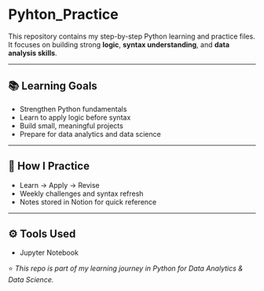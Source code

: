 # Pyhton_Practice

This repository contains my step-by-step Python learning and practice files.  
It focuses on building strong **logic**, **syntax understanding**, and **data analysis skills**.

---

## 📚 Learning Goals
- Strengthen Python fundamentals
- Learn to apply logic before syntax
- Build small, meaningful projects
- Prepare for data analytics and data science

---

## 🧠 How I Practice
- Learn → Apply → Revise  
- Weekly challenges and syntax refresh  
- Notes stored in Notion for quick reference  

---

## ⚙️ Tools Used 
- Jupyter Notebook 

⭐ *This repo is part of my learning journey in Python for Data Analytics & Data Science.*
